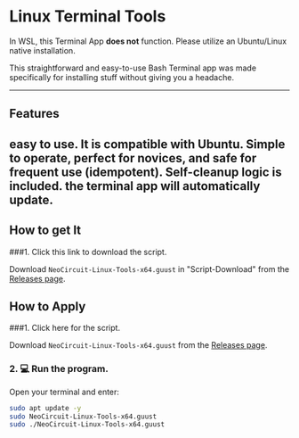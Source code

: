 # Linux Terminal Tools

   In WSL, this Terminal App **does not** function. Please utilize an Ubuntu/Linux native installation.


   This straightforward and easy-to-use Bash Terminal app was made specifically for installing stuff without giving you a headache.

   ---

   ## Features

   easy to use.
   It is compatible with Ubuntu.
   Simple to operate, perfect for novices, and safe for frequent use (idempotent).
   Self-cleanup logic is included.
   the terminal app will automatically update.
   ---


   ## How to get It


   ###1. Click this link to download the script.

   Download `NeoCircuit-Linux-Tools-x64.guust` in "Script-Download" from the [Releases page](https://github.com/NeoCircuit-Studios/NeoCircuit-Linux-Tools/releases/tag/final).

## How to Apply

 ###1. Click here for the script.


 Download `NeoCircuit-Linux-Tools-x64.guust` from the [Releases page](https://github.com/NeoCircuit-Studios/NeoCircuit-Linux-Tools/releases/tag/final).

 ### 2. 💻 Run the program.

 Open your terminal and enter:

```bash
sudo apt update -y
sudo NeoCircuit-Linux-Tools-x64.guust
sudo ./NeoCircuit-Linux-Tools-x64.guust